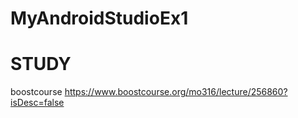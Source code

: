 # MyAndroidStudioEx1

# STUDY
boostcourse
https://www.boostcourse.org/mo316/lecture/256860?isDesc=false
